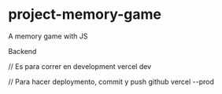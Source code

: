 # project-memory-game
A memory game with JS

Backend

// Es para correr en development
vercel dev 

// Para hacer deploymento, commit y push github
vercel --prod

